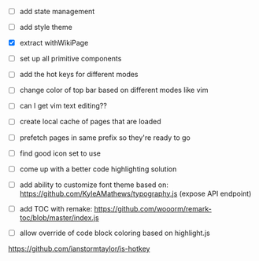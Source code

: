 - [ ] add state management
- [ ] add style theme
- [x] extract withWikiPage
- [ ] set up all primitive components
- [ ] add the hot keys for different modes
- [ ] change color of top bar based on different modes like vim
- [ ] can I get vim text editing??
- [ ] create local cache of pages that are loaded
- [ ] prefetch pages in same prefix so they're ready to go
- [ ] find good icon set to use
- [ ] come up with a better code highlighting solution
- [ ] add ability to customize font theme based on: https://github.com/KyleAMathews/typography.js (expose API endpoint)
- [ ] add TOC with remake: https://github.com/wooorm/remark-toc/blob/master/index.js
- [ ] allow override of code block coloring based on highlight.js


https://github.com/ianstormtaylor/is-hotkey

